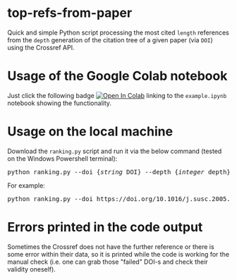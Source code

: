 # top-refs-from-paper
Quick and simple Python script processing the most cited `length` references from the `depth` generation of the citation tree of a given paper (via `DOI`) using the Crossref API.

# Usage of the Google Colab notebook
Just click the following badge [![Open In Colab](https://colab.research.google.com/assets/colab-badge.svg)](https://colab.research.google.com/github/tbednarek4/top-refs-from-paper/blob/main/example.ipynb) linking to the `example.ipynb` notebook showing the functionality.

# Usage on the local machine
Download the `ranking.py` script and run it via the below command (tested on the Windows Powershell terminal):
<pre>
python ranking.py --doi {<i>string</i> DOI} --depth {<i>integer</i> depth} --length {<i>integer</i> length}
</pre>
For example:
<pre>
python ranking.py --doi https://doi.org/10.1016/j.susc.2005.05.030 --depth 3 --length 100
</pre>

# Errors printed in the code output
Sometimes the Crossref does not have the further reference or there is some error within their data, so it is printed while the code is working for the manual check (i.e. one can grab those "failed" DOI-s and check their validity oneself).
